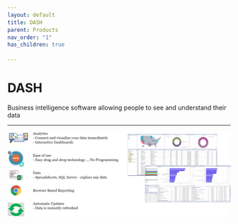 ```yaml
---
layout: default
title: DASH
parent: Products
nav_order: "1"
has_children: true

---
```

# DASH

Business intelligence software allowing people to see and understand their data

***

![](/uploads/Dash.png)